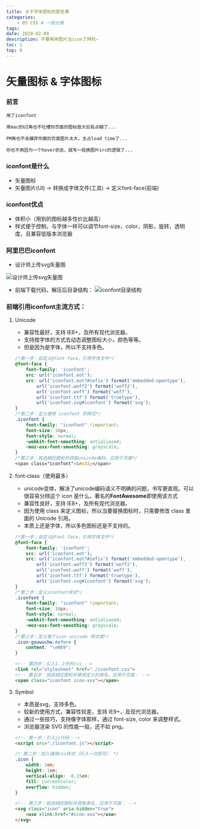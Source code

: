 ```yaml
---
title: 关于字体图标的那些事
categories:
    - 05 CSS # 一级分类
tags:
date: 2020-02-09
description: 不要再用图片当icon了拜托~
toc: 1
top: 0
---
```


# 矢量图标 & 字体图标

### 前言
```
用了iconfont

用mac的UI再也不吐槽你页面的图标放大后有点糊了...

PM再也不会嫌弃你画的页面图片太大，太占load time了...

你也不用因为一个hover状态，就写一段换图片src的逻辑了...

```

### iconfont是什么
- 矢量图标
- 矢量图片(UI) -> 转换成字体文件(工具) -> 定义font-face(前端)

### iconfont优点
- 体积小（用到的图标越多性价比越高）
- 样式便于控制，与字体一样可以调节font-size，color，阴影，旋转，透明度，且兼容低版本浏览器

### 阿里巴巴iconfont
- 设计师上传svg矢量图

![设计师上传svg矢量图](https://www.scarsu.com/images/gitbook/web_font03.png)

- 前端下载代码，解压后目录结构：
![iconfont目录结构](https://www.scarsu.com/images/gitbook/web_font04.png)

### 前端引用iconfont主流方式：
1. Unicode
    - 兼容性最好，支持 IE6+，及所有现代浏览器。
    - 支持按字体的方式去动态调整图标大小，颜色等等。
    - 但是因为是字体，所以不支持多色。
    ```css
    /*第一步：自定义@font-face，引用字体文件*/
    @font-face {
        font-family: 'iconfont';
        src: url('iconfont.eot');
        src: url('iconfont.eot?#iefix') format('embedded-opentype'),
            url('iconfont.woff2') format('woff2'),
            url('iconfont.woff') format('woff'),
            url('iconfont.ttf') format('truetype'),
            url('iconfont.svg#iconfont') format('svg');
    }
    /*第二步：定义使用 iconfont 的样式*/
    .iconfont {
        font-family: "iconfont" !important;
        font-size: 16px;
        font-style: normal;
        -webkit-font-smoothing: antialiased;
        -moz-osx-font-smoothing: grayscale;
    }
    /*第三步：挑选相应图标并获取unicode编码，应用于页面*/
    <span class="iconfont">&#x33;</span>
    ```

2. font-class（使用最多）
    - unicode变体，解决了unicode编码语义不明确的问题，书写更直观。可以很容易分辨这个 icon 是什么，著名的**FontAwesome**即使用该方式
    - 兼容性良好，支持 IE8+，及所有现代浏览器。
    - 因为使用 class 来定义图标，所以当要替换图标时，只需要修改 class 里面的 Unicode 引用。
    - 本质上还是字体，所以多色图标还是不支持的。
    ```css
    /*第一步：自定义@font-face，引用字体文件*/
    @font-face {
        font-family: 'iconfont';
        src: url('iconfont.eot');
        src: url('iconfont.eot?#iefix') format('embedded-opentype'),
            url('iconfont.woff2') format('woff2'),
            url('iconfont.woff') format('woff'),
            url('iconfont.ttf') format('truetype'),
            url('iconfont.svg#iconfont') format('svg');
    }
    /*第二步：定义iconfont样式*/
    .iconfont {
        font-family: "iconfont" !important;
        font-size: 16px;
        font-style: normal;
        -webkit-font-smoothing: antialiased;
        -moz-osx-font-smoothing: grayscale;
    }
    /*第三步：定义每个icon unicode 样式类*/
    .icon-gouwuche:before {
        content: "\e669";
    }
    ```
    ```html
    <!-- 第四步：引入1，2步的css -->
    <link rel="stylesheet" href="./iconfont.css">
    <!-- 第五步：挑选相应图标并使用定义的类名，应用于页面： -->
    <span class="iconfont icon-xxx"></span>
    ```


3. Symbol
    - 本质是svg，支持多色。
    - 较新的使用方式，兼容性较差，支持 IE9+，及现代浏览器。
    - 通过一些技巧，支持像字体那样，通过 font-size, color 来调整样式。
    - 浏览器渲染 SVG 的性能一般，还不如 png。
    ```html
    <!-- 第一步：引入js代码 -->
    <script src="./iconfont.js"></script>
    ```
    ```css
    /* 第二步：加入通用css样式（引入一次即可） */
    .icon {
        width: 1em;
        height: 1em;
        vertical-align: -0.15em;
        fill: currentColor;
        overflow: hidden;
    }
    ```
    ```html
    <!-- 第三步：挑选相应图标并获取类名，应用于页面： -->
    <svg class="icon" aria-hidden="true">
        <use xlink:href="#icon-xxx"></use>
    </svg>
    ```